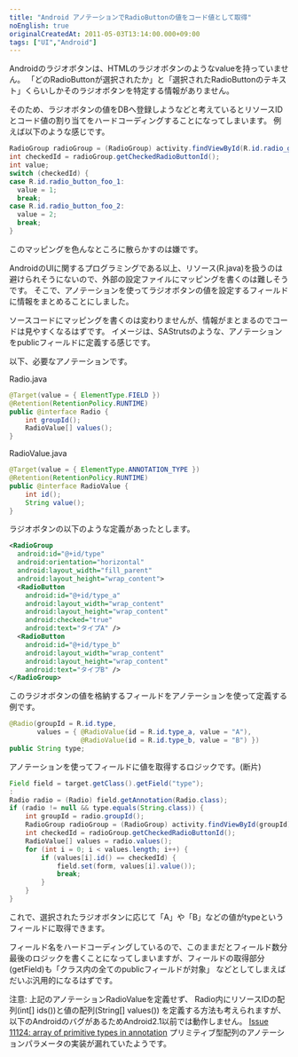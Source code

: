 ```yaml
---
title: "Android アノテーションでRadioButtonの値をコード値として取得"
noEnglish: true
originalCreatedAt: 2011-05-03T13:14:00.000+09:00
tags: ["UI","Android"]
---
```

Androidのラジオボタンは、HTMLのラジオボタンのようなvalueを持っていません。
「どのRadioButtonが選択されたか」と「選択されたRadioButtonのテキスト」くらいしかそのラジオボタンを特定する情報がありません。
<!--more-->
そのため、ラジオボタンの値をDBへ登録しようなどと考えているとリソースIDとコード値の割り当てをハードコーディングすることになってしまいます。
例えば以下のような感じです。

```java
RadioGroup radioGroup = (RadioGroup) activity.findViewById(R.id.radio_group_foo);
int checkedId = radioGroup.getCheckedRadioButtonId();
int value;
switch (checkedId) {
case R.id.radio_button_foo_1:
  value = 1;
  break;
case R.id.radio_button_foo_2:
  value = 2;
  break;
} 
```

このマッピングを色んなところに散らかすのは嫌です。

AndroidのUIに関するプログラミングである以上、リソース(R.java)を扱うのは避けられそうにないので、外部の設定ファイルにマッピングを書くのは難しそうです。
そこで、アノテーションを使ってラジオボタンの値を設定するフィールドに情報をまとめることにしました。

ソースコードにマッピングを書くのは変わりませんが、情報がまとまるのでコードは見やすくなるはずです。
イメージは、SAStrutsのような、アノテーションをpublicフィールドに定義する感じです。

以下、必要なアノテーションです。

Radio.java

```java
@Target(value = { ElementType.FIELD })
@Retention(RetentionPolicy.RUNTIME)
public @interface Radio {
    int groupId();
    RadioValue[] values();
}
```

RadioValue.java

```java
@Target(value = { ElementType.ANNOTATION_TYPE })
@Retention(RetentionPolicy.RUNTIME)
public @interface RadioValue {
    int id();
    String value();
}
```

ラジオボタンの以下のような定義があったとします。

```xml
<RadioGroup
  android:id="@+id/type"
  android:orientation="horizontal"
  android:layout_width="fill_parent"
  android:layout_height="wrap_content">
  <RadioButton
    android:id="@+id/type_a"
    android:layout_width="wrap_content"
    android:layout_height="wrap_content"
    android:checked="true"
    android:text="タイプA" />
  <RadioButton
    android:id="@+id/type_b"
    android:layout_width="wrap_content"
    android:layout_height="wrap_content"
    android:text="タイプB" />
</RadioGroup>
```

このラジオボタンの値を格納するフィールドをアノテーションを使って定義する例です。

```java
@Radio(groupId = R.id.type,
       values = { @RadioValue(id = R.id.type_a, value = "A"),
                  @RadioValue(id = R.id.type_b, value = "B") })
public String type;
```

アノテーションを使ってフィールドに値を取得するロジックです。(断片)

```java
Field field = target.getClass().getField("type");
:
Radio radio = (Radio) field.getAnnotation(Radio.class);
if (radio != null && type.equals(String.class)) {
    int groupId = radio.groupId();
    RadioGroup radioGroup = (RadioGroup) activity.findViewById(groupId);
    int checkedId = radioGroup.getCheckedRadioButtonId();
    RadioValue[] values = radio.values();
    for (int i = 0; i < values.length; i++) {
        if (values[i].id() == checkedId) {
            field.set(form, values[i].value());
            break;
        }
    }
}
```

これで、選択されたラジオボタンに応じて「A」や「B」などの値がtypeというフィールドに取得できます。

フィールド名をハードコーディングしているので、このままだとフィールド数分最後のロジックを書くことになってしまいますが、フィールドの取得部分(getField)も「クラス内の全てのpublicフィールドが対象」
などとしてしまえばだいぶ汎用的になるはずです。

注意:
上記のアノテーションRadioValueを定義せず、
Radio内にリソースIDの配列(int[] ids())と値の配列(String[] values())
を定義する方法も考えられますが、以下のAndroidのバグがあるためAndroid2.1以前では動作しません。
[Issue 11124: array of primitive types in annotation](http://code.google.com/p/android/issues/detail?id=11124)
プリミティブ型配列のアノテーションパラメータの実装が漏れていたようです。
